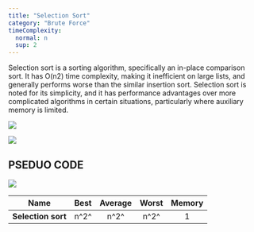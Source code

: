 ```yaml
---
title: "Selection Sort"
category: "Brute Force"
timeComplexity:
  normal: n
  sup: 2
---
```


Selection sort is a sorting algorithm, specifically an in-place comparison sort. It has O(n2) time complexity, making it inefficient on large lists, and generally performs worse than the similar insertion sort. Selection sort is noted for its simplicity, and it has performance advantages over more complicated algorithms in certain situations, particularly where auxiliary memory is limited.

![](/images/brute-force/selection-sort/selection-sort-1.gif)

![](/images/brute-force/selection-sort/selection-sort-2.gif)

## PSEDUO CODE

![](/images/brute-force/selection-sort/pseduo-code.png/)

| Name               | Best | Average | Worst | Memory |
| ------------------ | :--: | :-----: | :---: | :----: |
| **Selection sort** | n^2^ |  n^2^   | n^2^  |   1    |
